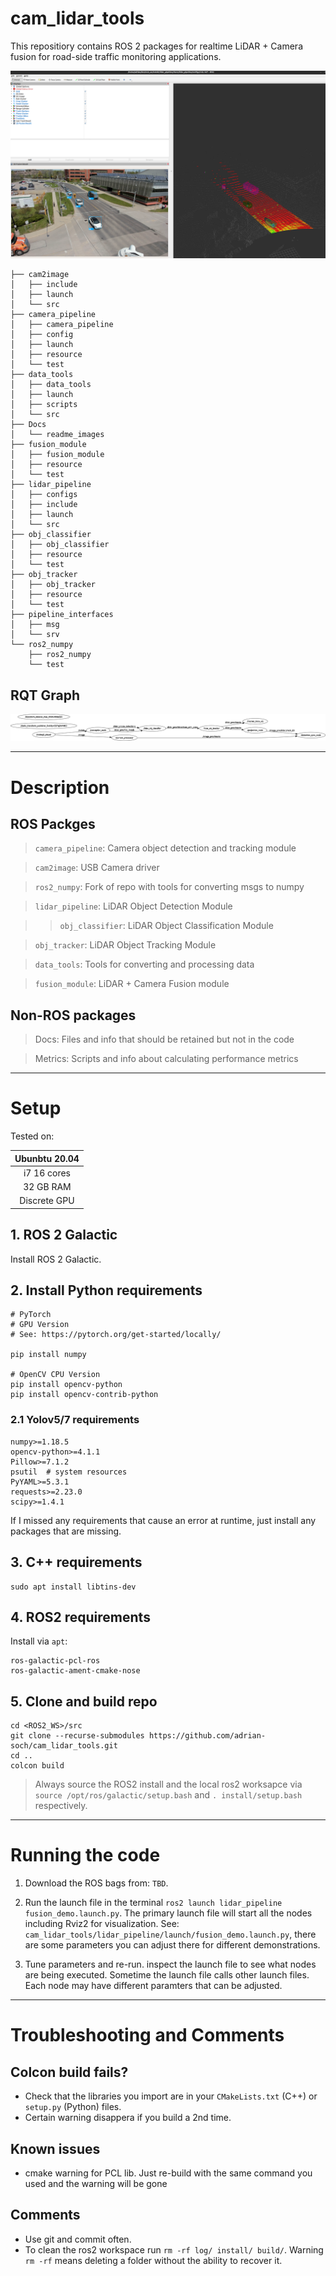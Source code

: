 # cam_lidar_tools

This repositiory contains ROS 2 packages for realtime LiDAR + Camera fusion for road-side traffic monitoring applications.

![image](./Docs/readme_images/fusion_demo.png)

```
├── cam2image
│   ├── include
│   ├── launch
│   └── src
├── camera_pipeline
│   ├── camera_pipeline
│   ├── config
│   ├── launch
│   ├── resource
│   └── test
├── data_tools
│   ├── data_tools
│   ├── launch
│   ├── scripts
│   └── src
├── Docs
│   └── readme_images
├── fusion_module
│   ├── fusion_module
│   ├── resource
│   └── test
├── lidar_pipeline
│   ├── configs
│   ├── include
│   ├── launch
│   └── src
├── obj_classifier
│   ├── obj_classifier
│   ├── resource
│   └── test
├── obj_tracker
│   ├── obj_tracker
│   ├── resource
│   └── test
├── pipeline_interfaces
│   ├── msg
│   └── srv
└── ros2_numpy
    ├── ros2_numpy
    └── test
```
<!---
tree -d -L 2 -I __pycache__
--->

## RQT Graph

![image](./Docs/readme_images/rosgraph.png)

---
# Description

## ROS Packges
> `camera_pipeline`: Camera object detection and tracking module

> `cam2image`: USB Camera driver

> `ros2_numpy`: Fork of repo with tools for converting msgs to numpy

> `lidar_pipeline`: LiDAR Object Detection Module

> > `obj_classifier`: LiDAR Object Classification Module

> `obj_tracker`: LiDAR Object Tracking Module

> `data_tools`: Tools for converting and processing data

> `fusion_module`: LiDAR + Camera Fusion module 

## Non-ROS packages

> Docs: Files and info that should be retained but not in the code

> Metrics: Scripts and info about calculating performance metrics

---
# Setup

Tested on:

| Ubunbtu 20.04 |
|:-------------:|
|  i7 16 cores  |
|   32 GB RAM   |
|  Discrete GPU |

## 1. ROS 2 Galactic 
Install ROS 2 Galactic.

## 2. Install Python requirements
```
# PyTorch
# GPU Version
# See: https://pytorch.org/get-started/locally/

pip install numpy

# OpenCV CPU Version
pip install opencv-python
pip install opencv-contrib-python
```

### 2.1 Yolov5/7 requirements
```
numpy>=1.18.5
opencv-python>=4.1.1
Pillow>=7.1.2
psutil  # system resources
PyYAML>=5.3.1
requests>=2.23.0
scipy>=1.4.1
```

If I missed any requirements that cause an error at runtime, just install any packages that are missing.

## 3. C++ requirements

```
sudo apt install libtins-dev
```
## 4. ROS2 requirements
Install via `apt`:
```
ros-galactic-pcl-ros
ros-galactic-ament-cmake-nose
```

## 5. Clone and build repo

```
cd <ROS2_WS>/src
git clone --recurse-submodules https://github.com/adrian-soch/cam_lidar_tools.git
cd ..
colcon build
```
> Always source the ROS2 install and the local ros2 worksapce via `source /opt/ros/galactic/setup.bash` and `. install/setup.bash` respectively.

---
# Running the code

1. Download the ROS bags from: `TBD`.

2. Run the launch file in the terminal `ros2 launch lidar_pipeline fusion_demo.launch.py`. The primary launch file will start all the nodes including Rviz2 for visualization. See: `cam_lidar_tools/lidar_pipeline/launch/fusion_demo.launch.py`, there are some parameters you can adjust there for different demonstrations.

3. Tune parameters and re-run. inspect the launch file to see what nodes are being executed. Sometime the launch file calls other launch files. Each node may have different paramters that can be adjusted.

---
# Troubleshooting and Comments

## Colcon build fails?
- Check that the libraries you import are in your `CMakeLists.txt` (C++) or `setup.py` (Python) files.
- Certain warning disappera if you build a 2nd time.

## Known issues

- cmake warning for PCL lib. Just re-build with the same command you used and the warning will be gone

## Comments

- Use git and commit often.
- To clean the ros2 workspace run `rm -rf log/ install/ build/`. Warning `rm -rf` means deleting a folder without the ability to recover it.

